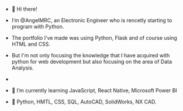 - 👋 Hi there!
-  I’m @AngelMRC, an Electronic Engineer who is rencetly starting to program with Python.
-  The portfolio I've made was using Python, Flask and of course using HTML and CSS.
-  But I'm not only focusing the knowledge that I have acquired with python for web development but also focusing on the area of Data Analysis.

- 
- 🌱 I’m currently learning JavaScript, React Native, Microsoft Power BI

- 💼 Python, HMTL, CSS, SQL, AutoCAD, SolidWorks, NX CAD.

<!---
AngelMRC/AngelMRC is a ✨ special ✨ repository because its `README.md` (this file) appears on your GitHub profile.
You can click the Preview link to take a look at your changes.
--->
